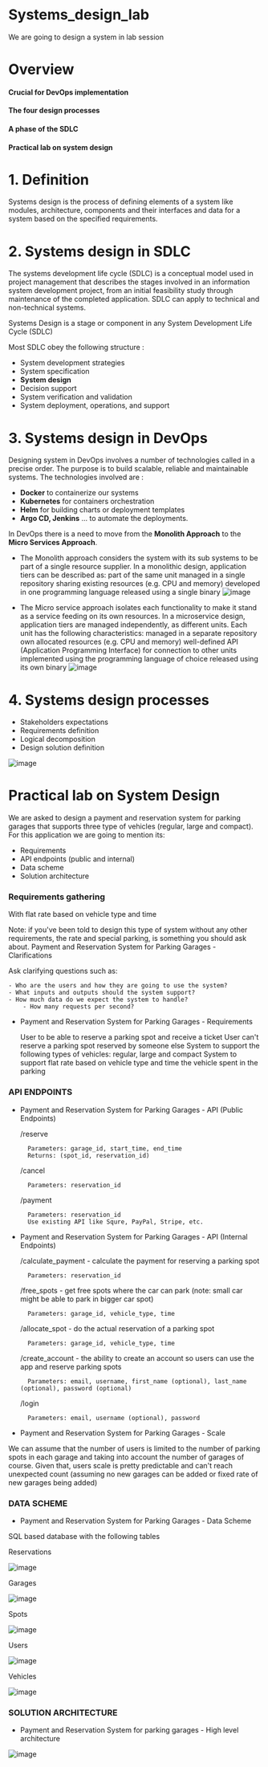 # Systems_design_lab
We are going to design a system in lab session

# Overview
#### Crucial for DevOps implementation
#### The four design processes
#### A phase of the SDLC 
#### Practical lab on system design

# 1. Definition 
Systems design is the process of defining elements of a system like modules, architecture, components and their interfaces and data for a system based on the specified requirements.


# 2. Systems design in SDLC
The systems development life cycle (SDLC) is a conceptual model used in project management that describes the stages involved in an information system development project, from an initial feasibility study through maintenance of the completed application. SDLC can apply to technical and non-technical systems.

Systems Design is a stage or component in any System Development Life Cycle (SDLC)

Most SDLC obey the following structure :
  * System development strategies
  * System specification
  * **System design**
  * Decision support
  * System verification and validation
  * System deployment, operations, and support

# 3. Systems design in DevOps 
Designing system in DevOps involves a number of technologies called in a precise order. 
The purpose is to build scalable, reliable and maintainable systems.
The technologies involved are : 
* **Docker** to containerize our systems
* **Kubernetes** for containers orchestration
* **Helm** for building charts or deployment templates
* **Argo CD, Jenkins** … to automate the deployments.


 In DevOps there is a need to move from the **Monolith Approach** to the **Micro Services Approach**. 
 - The Monolith approach considers the system with its sub systems to be part of a single resource supplier.
 In a monolithic design, application tiers can be described as:
part of the same unit
managed in a single repository
sharing existing resources (e.g. CPU and memory) 
developed in one programming language
released using a single binary
![image](monolith.png)

 - The Micro service approach isolates each functionality to make it stand as a service feeding on its own resources.
In a microservice design, application tiers are managed independently, as different units. Each unit has the following characteristics:
managed in a separate repository
own allocated resources (e.g. CPU and memory)
well-defined API (Application Programming Interface) for connection to other units 
implemented using the programming language of choice
released using its own binary
![image](microservice.png)


# 4. Systems design processes 

* Stakeholders expectations
* Requirements definition
* Logical decomposition 
* Design solution definition

![image](processes.png)

# Practical lab on System Design
We are asked to design a payment and reservation system for parking garages that supports three type of vehicles (regular, large and compact). For this application we are going to mention its:

   * Requirements
   * API endpoints (public and internal)
   * Data scheme
   * Solution architecture

### Requirements gathering
With flat rate based on vehicle type and time

Note: if you've been told to design this type of system without any other requirements, the rate and special parking, is something you should ask about.
Payment and Reservation System for Parking Garages - Clarifications

Ask clarifying questions such as:

    - Who are the users and how they are going to use the system?
    - What inputs and outputs should the system support?
    - How much data do we expect the system to handle?
        - How many requests per second?

* Payment and Reservation System for Parking Garages - Requirements

    User to be able to reserve a parking spot and receive a ticket
    User can't reserve a parking spot reserved by someone else
    System to support the following types of vehicles: regular, large and compact
    System to support flat rate based on vehicle type and time the vehicle spent in the parking
    
### API ENDPOINTS

* Payment and Reservation System for Parking Garages - API (Public Endpoints)

    /reserve
    
        Parameters: garage_id, start_time, end_time
        Returns: (spot_id, reservation_id)

    /cancel
    
        Parameters: reservation_id

    /payment
    
        Parameters: reservation_id
        Use existing API like Squre, PayPal, Stripe, etc.

* Payment and Reservation System for Parking Garages - API (Internal Endpoints)

    /calculate_payment - calculate the payment for reserving a parking spot
    
        Parameters: reservation_id

    /free_spots - get free spots where the car can park (note: small car might be able to park in bigger car spot)
    
        Parameters: garage_id, vehicle_type, time

    /allocate_spot - do the actual reservation of a parking spot
    
        Parameters: garage_id, vehicle_type, time

    /create_account - the ability to create an account so users can use the app and reserve parking spots
    
        Parameters: email, username, first_name (optional), last_name (optional), password (optional)

    /login
    
        Parameters: email, username (optional), password

* Payment and Reservation System for Parking Garages - Scale

We can assume that the number of users is limited to the number of parking spots in each garage and taking into account the number of garages of course.
Given that, users scale is pretty predictable and can't reach unexpected count (assuming no new garages can be added or fixed rate of new garages being added)

### DATA SCHEME

* Payment and Reservation System for Parking Garages - Data Scheme

SQL based database with the following tables

 Reservations

![image](reservations.png)

 Garages 

![image](garages.png)

 Spots

![image](spots.png)

 Users 

![image](users.png)

 Vehicles 

![image](vehicles.png)

### SOLUTION ARCHITECTURE

* Payment and Reservation System for parking garages - High level architecture

![image](high_level_architecture.png)





